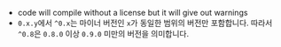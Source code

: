 * code will compile without a license but it will give out warnings
* `0.x.y`에서 `^0.x`는 마이너 버전인 `x`가 동일한 범위의 버전만 포함합니다. 따라서 `^0.8`은 `0.8.0` 이상 `0.9.0` 미만의 버전을 의미합니다.